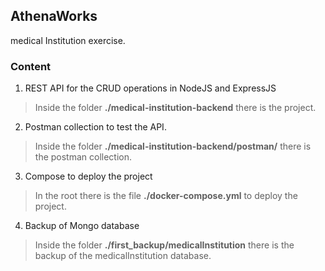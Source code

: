 ## AthenaWorks
medical Institution exercise.

### Content
1.  REST API for the CRUD operations in NodeJS and ExpressJS
> Inside the folder  **./medical-institution-backend**  there is the project.

2.  Postman collection to test the API.
> Inside the folder  **./medical-institution-backend/postman/**  there is the postman collection.

3.  Compose to deploy the project
> In the root there is the file  **./docker-compose.yml**  to deploy the project.

4.  Backup of Mongo  database 
> Inside the folder **./first_backup/medicalInstitution** there is the backup of the medicalInstitution database.
